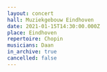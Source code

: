 ```yaml
---
layout: concert
hall: Muziekgebouw Eindhoven
date: 2021-01-15T14:30:00.000Z
place: Eindhoven
repertoire: Chopin
musicians: Daan
in_archive: true
cancelled: false
---
```

